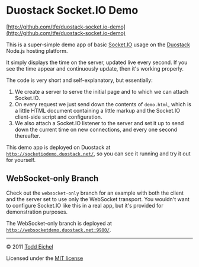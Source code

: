 Duostack Socket.IO Demo
=======================

[http://github.com/tfe/duostack-socket.io-demo](http://github.com/tfe/duostack-socket.io-demo)

This is a super-simple demo app of basic [Socket.IO](http://socket.io/) usage on the [Duostack](http://duostack.com/) Node.js hosting platform.

It simply displays the time on the server, updated live every second. If you see the time appear and continuously update, then it's working properly.

The code is very short and self-explanatory, but essentially:

1. We create a server to serve the initial page and to which we can attach Socket.IO.
2. On every request we just send down the contents of `demo.html`, which is a little HTML document containing a little markup and the Socket.IO client-side script and configuration.
3. We also attach a Socket.IO listener to the server and set it up to send down the current time on new connections, and every one second thereafter.

This demo app is deployed on Duostack at [`http://socketiodemo.duostack.net/`](http://socketiodemo.duostack.net/), so you can see it running and try it out for yourself.

WebSocket-only Branch
---------------------

Check out the `websocket-only` branch for an example with both the client and the server set to use only the WebSocket transport. You wouldn't want to configure Socket.IO like this in a real app, but it's provided for demonstration purposes.

The WebSocket-only branch is deployed at [`http://websocketdemo.duostack.net:9980/`](http://websocketdemo.duostack.net:9980/).

----

© 2011 [Todd Eichel](http://toddeichel.com/)

Licensed under the [MIT license](http://www.opensource.org/licenses/mit-license.php)